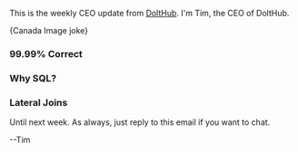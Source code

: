 This is the weekly CEO update from [DoltHub](https://www.dolthub.com/). I'm Tim, the CEO of DoltHub. 

{Canada Image joke}

### 99.99% Correct



### Why SQL?



### Lateral Joins



Until next week. As always, just reply to this email if you want to chat.

--Tim

